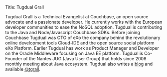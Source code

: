Title: Tugdual Grall

Tugdual Grall is a Technical Evangelist at Couchbase, an open source advocate and a passionate developer.
He currently works with the European developer communities to ease the NoSQL adoption.
Tugdual is contributing to the Java and Node/Javascript Couchbase SDKs.
Before joining Couchbase Tugdual was CTO of eXo the company behind the revolutionary online development tools Cloud-IDE and the open source social platform eXo Platform.
Earlier Tugdual has work as Product Manager and Developer on the Oracle Middleware focusing on Java EE platform.
Tugdual is Co-Founder of the Nantes JUG (Java User Group) that holds since 2008 monthly meeting about Java ecosystem.
Tugdual also writes a [blog][] and available [@tgrall][].

[blog]: http://tugdualgrall.blogspot.com
[@tgrall]: https://twitter.com/tgrall
